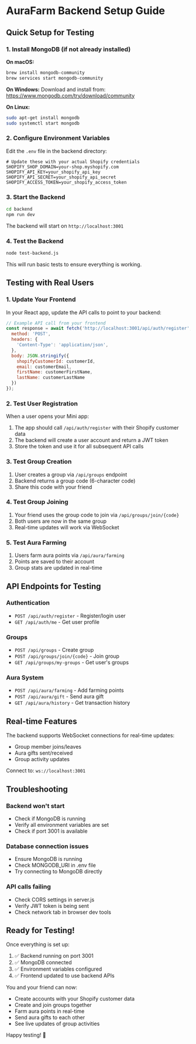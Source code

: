 # AuraFarm Backend Setup Guide

## Quick Setup for Testing

### 1. Install MongoDB (if not already installed)

**On macOS:**
```bash
brew install mongodb-community
brew services start mongodb-community
```

**On Windows:**
Download and install from: https://www.mongodb.com/try/download/community

**On Linux:**
```bash
sudo apt-get install mongodb
sudo systemctl start mongodb
```

### 2. Configure Environment Variables

Edit the `.env` file in the backend directory:

```env
# Update these with your actual Shopify credentials
SHOPIFY_SHOP_DOMAIN=your-shop.myshopify.com
SHOPIFY_API_KEY=your_shopify_api_key
SHOPIFY_API_SECRET=your_shopify_api_secret
SHOPIFY_ACCESS_TOKEN=your_shopify_access_token
```

### 3. Start the Backend

```bash
cd backend
npm run dev
```

The backend will start on `http://localhost:3001`

### 4. Test the Backend

```bash
node test-backend.js
```

This will run basic tests to ensure everything is working.

## Testing with Real Users

### 1. Update Your Frontend

In your React app, update the API calls to point to your backend:

```javascript
// Example API call from your frontend
const response = await fetch('http://localhost:3001/api/auth/register', {
  method: 'POST',
  headers: {
    'Content-Type': 'application/json',
  },
  body: JSON.stringify({
    shopifyCustomerId: customerId,
    email: customerEmail,
    firstName: customerFirstName,
    lastName: customerLastName
  })
});
```

### 2. Test User Registration

When a user opens your Mini app:

1. The app should call `/api/auth/register` with their Shopify customer data
2. The backend will create a user account and return a JWT token
3. Store the token and use it for all subsequent API calls

### 3. Test Group Creation

1. User creates a group via `/api/groups` endpoint
2. Backend returns a group code (6-character code)
3. Share this code with your friend

### 4. Test Group Joining

1. Your friend uses the group code to join via `/api/groups/join/{code}`
2. Both users are now in the same group
3. Real-time updates will work via WebSocket

### 5. Test Aura Farming

1. Users farm aura points via `/api/aura/farming`
2. Points are saved to their account
3. Group stats are updated in real-time

## API Endpoints for Testing

### Authentication
- `POST /api/auth/register` - Register/login user
- `GET /api/auth/me` - Get user profile

### Groups
- `POST /api/groups` - Create group
- `POST /api/groups/join/{code}` - Join group
- `GET /api/groups/my-groups` - Get user's groups

### Aura System
- `POST /api/aura/farming` - Add farming points
- `POST /api/aura/gift` - Send aura gift
- `GET /api/aura/history` - Get transaction history

## Real-time Features

The backend supports WebSocket connections for real-time updates:

- Group member joins/leaves
- Aura gifts sent/received
- Group activity updates

Connect to: `ws://localhost:3001`

## Troubleshooting

### Backend won't start
- Check if MongoDB is running
- Verify all environment variables are set
- Check if port 3001 is available

### Database connection issues
- Ensure MongoDB is running
- Check MONGODB_URI in .env file
- Try connecting to MongoDB directly

### API calls failing
- Check CORS settings in server.js
- Verify JWT token is being sent
- Check network tab in browser dev tools

## Ready for Testing!

Once everything is set up:

1. ✅ Backend running on port 3001
2. ✅ MongoDB connected
3. ✅ Environment variables configured
4. ✅ Frontend updated to use backend APIs

You and your friend can now:
- Create accounts with your Shopify customer data
- Create and join groups together
- Farm aura points in real-time
- Send aura gifts to each other
- See live updates of group activities

Happy testing! 🎉
